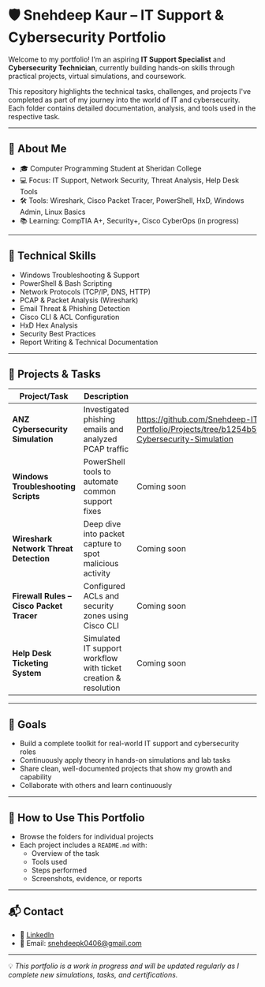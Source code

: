 # 🛡️ Snehdeep Kaur – IT Support & Cybersecurity Portfolio

Welcome to my portfolio! I’m an aspiring **IT Support Specialist** and **Cybersecurity Technician**, currently building hands-on skills through practical projects, virtual simulations, and coursework.

This repository highlights the technical tasks, challenges, and projects I've completed as part of my journey into the world of IT and cybersecurity. Each folder contains detailed documentation, analysis, and tools used in the respective task.

---

## 🧠 About Me

- 🎓 Computer Programming Student at Sheridan College  
- 💻 Focus: IT Support, Network Security, Threat Analysis, Help Desk Tools  
- 🛠️ Tools: Wireshark, Cisco Packet Tracer, PowerShell, HxD, Windows Admin, Linux Basics  
- 📚 Learning: CompTIA A+, Security+, Cisco CyberOps (in progress)  

---

## 🧰 Technical Skills

- Windows Troubleshooting & Support  
- PowerShell & Bash Scripting  
- Network Protocols (TCP/IP, DNS, HTTP)  
- PCAP & Packet Analysis (Wireshark)  
- Email Threat & Phishing Detection  
- Cisco CLI & ACL Configuration  
- HxD Hex Analysis  
- Security Best Practices  
- Report Writing & Technical Documentation  

---

## 📂 Projects & Tasks

| Project/Task                            | Description                                                      | Link |
|----------------------------------------|------------------------------------------------------------------|------|
| **ANZ Cybersecurity Simulation**        | Investigated phishing emails and analyzed PCAP traffic           | https://github.com/Snehdeep-IT-Cybersecurity-Portfolio/Projects/tree/b1254b5fb3737ed44403ea8f167b55253ddfa869/ANZ-Cybersecurity-Simulation |
| **Windows Troubleshooting Scripts**     | PowerShell tools to automate common support fixes                | Coming soon |
| **Wireshark Network Threat Detection**  | Deep dive into packet capture to spot malicious activity         | Coming soon |
| **Firewall Rules – Cisco Packet Tracer**| Configured ACLs and security zones using Cisco CLI               | Coming soon |
| **Help Desk Ticketing System**          | Simulated IT support workflow with ticket creation & resolution  | Coming soon |

---

## 🎯 Goals

- Build a complete toolkit for real-world IT support and cybersecurity roles  
- Continuously apply theory in hands-on simulations and lab tasks  
- Share clean, well-documented projects that show my growth and capability  
- Collaborate with others and learn continuously  

---

## 🏁 How to Use This Portfolio

- Browse the folders for individual projects  
- Each project includes a `README.md` with:
  - Overview of the task
  - Tools used
  - Steps performed
  - Screenshots, evidence, or reports

---

## 📬 Contact

- 🔗 [LinkedIn](https://www.linkedin.com/in/snehk9187)  
- 📧 Email: snehdeepk0406@gmail.com  

---

💡 *This portfolio is a work in progress and will be updated regularly as I complete new simulations, tasks, and certifications.*

